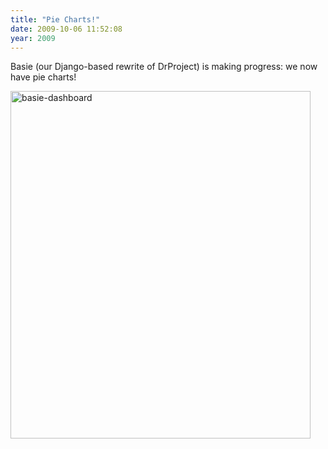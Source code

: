 ```yaml
---
title: "Pie Charts!"
date: 2009-10-06 11:52:08
year: 2009
---
```

Basie (our Django-based rewrite of DrProject) is making progress: we now have pie charts!

<img title="basie-dashboard" src="{{'/files/2009/10/basie-dashboard.png' | relative_url}}" alt="basie-dashboard" width="480" height="556" />
